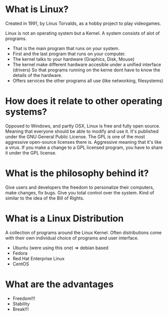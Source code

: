 # What is Linux?

Created in 1991, by Linus Torvalds, as a hobby project to play videogames.

Linux is not an operating system but a Kernel.
A system consists of alot of programs.

  - That is the main program that runs on your system.
  - First and the last program that runs on your computer.
  - The kernel talks to your hardware (Graphics, Disk, Mouse)
  - The kernel make different hardware accesible under a unified interface (drivers)
    So that programs running on the kerne dont have to know the details of the hardware.
  - Offers services the other programs all use (like networking, filesystems)

# How does it relate to other operating systems?
Opposed to Windows, and partly OSX, Linux is free and fully open source. Meaning that
everyone should be able to modify and use it. It's published under the GNU General
Public License. The GPL is one of the most aggressive open-source licenses there is.
Aggressive meaning that it's like a virus. If you make a change to a GPL licensed program,
you have to share it under the GPL license.

# What is the philosophy behind it?
Give users and developers the freedom to personalize their computers, make changes,
fix bugs. Give you total control over the system. Kind of similar to the idea of the Bill of Rights.

# What is a Linux Distribution
A collection of programs around the Linux Kernel. Often distributions come with their own 
individual choice of programs and user interface.

- Ubuntu (were using this one) => debian based
- Fedora
- Red Hat Enterprise Linux
- CentOS

# What are the advantages
 - Freedom!!!
 - Stability
 - Break!!!
